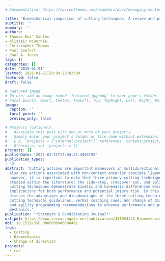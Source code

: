 ```yaml
---
# Documentation: https://sourcethemes.com/academic/docs/managing-content/

title: 'Biomechanical comparison of cutting techniques: A review and practical applications'
subtitle: ''
summary: ''
authors:
- Thomas Dos' Santos
- Alistair McBurnie
- Christopher Thomas
- Paul Comfort
- Paul A. Jones
tags: []
categories: []
date: '2019-01-01'
lastmod: 2021-01-21T20:04:23+03:00
featured: false
draft: false

# Featured image
# To use, add an image named `featured.jpg/png` to your page's folder.
# Focal points: Smart, Center, TopLeft, Top, TopRight, Left, Right, BottomLeft, Bottom, BottomRight.
image:
  caption: ''
  focal_point: ''
  preview_only: false

# Projects (optional).
#   Associate this post with one or more of your projects.
#   Simply enter your project's folder or file name without extension.
#   E.g. `projects = ["internal-project"]` references `content/project/deep-learning/index.md`.
#   Otherwise, set `projects = []`.
projects: []
publishDate: '2021-01-21T17:04:23.499079Z'
publication_types:
- '2'
abstract: 'Cutting actions are important maneuvers in multidirectional sport and are
  also key actions associated with non-contact anterior cruciate ligament injury;
  however, it is important to note that three primary cutting techniques have been
  studied within the literature: the side-step, crossover cut, and split-step. These
  cutting techniques demonstrate kinetic and kinematic differences which have distinct
  implications for both performance and potential injury risk. In this review, we
  discuss the advantages and disadvantages of the three cutting techniques and provide
  cutting technical guidelines, verbal coaching cues, and change of direction speed
  and agility programming recommendations to enhance performance and promote safer
  mechanics.'
publication: '*Strength & Conditioning Journal*'
url_pdf: https://www.researchgate.net/publication/331054443_Biomechanical_Comparison_of_Cutting_Techniques_A_Review_AND_Practical_Applications
doi: 10.1519/SSC.0000000000000461
tags:
  - Cutting
  - Biomechanics
  - Change of direction
projects:
  - cod
---
```

